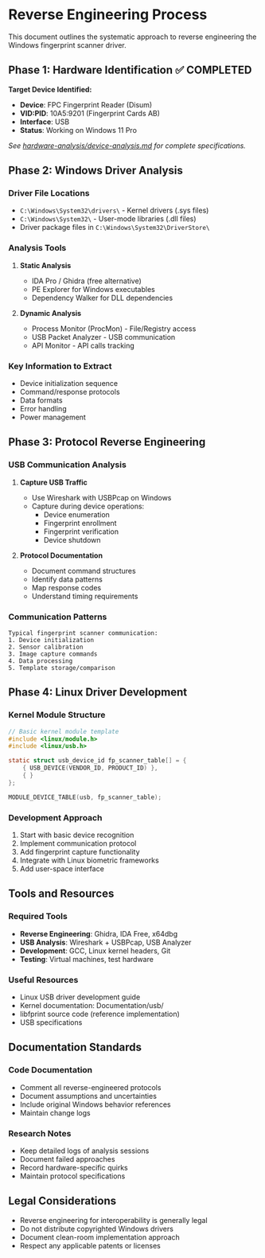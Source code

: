 # Reverse Engineering Process

This document outlines the systematic approach to reverse engineering the Windows fingerprint scanner driver.

## Phase 1: Hardware Identification ✅ COMPLETED

**Target Device Identified:**
- **Device**: FPC Fingerprint Reader (Disum)
- **VID:PID**: 10A5:9201 (Fingerprint Cards AB)
- **Interface**: USB
- **Status**: Working on Windows 11 Pro

*See [hardware-analysis/device-analysis.md](../hardware-analysis/device-analysis.md) for complete specifications.*

## Phase 2: Windows Driver Analysis

### Driver File Locations
- `C:\Windows\System32\drivers\` - Kernel drivers (.sys files)
- `C:\Windows\System32\` - User-mode libraries (.dll files)
- Driver package files in `C:\Windows\System32\DriverStore\`

### Analysis Tools
1. **Static Analysis**
   - IDA Pro / Ghidra (free alternative)
   - PE Explorer for Windows executables
   - Dependency Walker for DLL dependencies

2. **Dynamic Analysis**
   - Process Monitor (ProcMon) - File/Registry access
   - USB Packet Analyzer - USB communication
   - API Monitor - API calls tracking

### Key Information to Extract
- Device initialization sequence
- Command/response protocols
- Data formats
- Error handling
- Power management

## Phase 3: Protocol Reverse Engineering

### USB Communication Analysis
1. **Capture USB Traffic**
   - Use Wireshark with USBPcap on Windows
   - Capture during device operations:
     - Device enumeration
     - Fingerprint enrollment
     - Fingerprint verification
     - Device shutdown

2. **Protocol Documentation**
   - Document command structures
   - Identify data patterns
   - Map response codes
   - Understand timing requirements

### Communication Patterns
```
Typical fingerprint scanner communication:
1. Device initialization
2. Sensor calibration
3. Image capture commands
4. Data processing
5. Template storage/comparison
```

## Phase 4: Linux Driver Development

### Kernel Module Structure
```c
// Basic kernel module template
#include <linux/module.h>
#include <linux/usb.h>

static struct usb_device_id fp_scanner_table[] = {
    { USB_DEVICE(VENDOR_ID, PRODUCT_ID) },
    { }
};

MODULE_DEVICE_TABLE(usb, fp_scanner_table);
```

### Development Approach
1. Start with basic device recognition
2. Implement communication protocol
3. Add fingerprint capture functionality
4. Integrate with Linux biometric frameworks
5. Add user-space interface

## Tools and Resources

### Required Tools
- **Reverse Engineering**: Ghidra, IDA Free, x64dbg
- **USB Analysis**: Wireshark + USBPcap, USB Analyzer
- **Development**: GCC, Linux kernel headers, Git
- **Testing**: Virtual machines, test hardware

### Useful Resources
- Linux USB driver development guide
- Kernel documentation: Documentation/usb/
- libfprint source code (reference implementation)
- USB specifications

## Documentation Standards

### Code Documentation
- Comment all reverse-engineered protocols
- Document assumptions and uncertainties
- Include original Windows behavior references
- Maintain change logs

### Research Notes
- Keep detailed logs of analysis sessions
- Document failed approaches
- Record hardware-specific quirks
- Maintain protocol specifications

## Legal Considerations

- Reverse engineering for interoperability is generally legal
- Do not distribute copyrighted Windows drivers
- Document clean-room implementation approach
- Respect any applicable patents or licenses